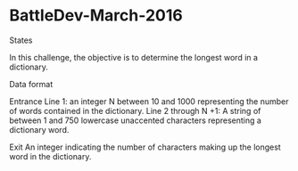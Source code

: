 # BattleDev-March-2016

States

In this challenge, the objective is to determine the longest word in a dictionary.

Data format

Entrance
Line 1: an integer N between 10 and 1000 representing the number of words contained in the dictionary.
Line 2 through N +1: A string of between 1 and 750 lowercase unaccented characters representing a dictionary word.

Exit
An integer indicating the number of characters making up the longest word in the dictionary. 

